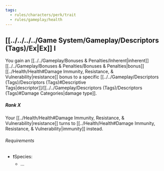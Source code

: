```yaml
---
tags:
  - rules/characters/perk/trait
  - rules/gameplay/health
---
```

## [[../../../../Game System/Gameplay/Descriptors (Tags)/Ex|Ex]] I
You gain an [[../../Gameplay/Bonuses & Penalties/Inherent|inherent]] [[../../Gameplay/Bonuses & Penalties/Bonuses & Penalties|bonus]] [[../Health/Health#Damage Immunity, Resistance, & Vulnerability|resistance]] bonus to a specific [[../../Gameplay/Descriptors (Tags)/Descriptors (Tags)#Descriptive Tags|descriptor]]/[[../../Gameplay/Descriptors (Tags)/Descriptors (Tags)#Damage Categories|damage type]].

##### Rank X
Your [[../Health/Health#Damage Immunity, Resistance, & Vulnerability|resistance]] turns to [[../Health/Health#Damage Immunity, Resistance, & Vulnerability|immunity]] instead.

###### Requirements
- ❗Species:
	- …
